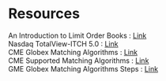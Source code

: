 # Resources

An Introduction to Limit Order Books : [Link](https://www.machow.ski/posts/2021-07-18-introduction-to-limit-order-books/) <br>
Nasdaq TotalView-ITCH 5.0 : [Link](https://www.nasdaqtrader.com/content/technicalsupport/specifications/dataproducts/NQTVITCHSpecification.pdf) <br>
CME Globex Matching Algorithms : [Link](https://www.cmegroup.com/confluence/display/EPICSANDBOX/CME+Globex+Matching+Algorithms) <br>
CME Supported Matching Algorithms : [Link](https://www.cmegroup.com/confluence/display/EPICSANDBOX/Supported+Matching+Algorithms) <br>
GME Globex Matching Algorithms Steps : [Link](https://www.cmegroup.com/confluence/display/EPICSANDBOX/CME+Globex+Matching+Algorithm+Steps)  <br>

